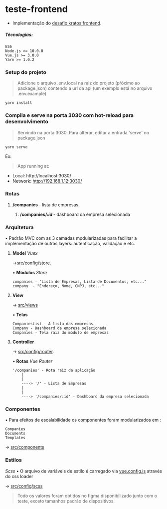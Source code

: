 # teste-frontend
* Implementação do [desafio kratos frontend](https://github.com/somoskratos/test-frontend "kratos frontend").

##### Técnologias:
```
ES6
Node.js >= 10.0.0
Vue.js >= 3.0.0 
Yarn >= 1.0.2
```
### Setup do projeto
> Adicione o arquivo .env.local na raiz do projeto (pŕóximo ao package.json) contendo a url da api (um exemplo está no arquivo .env.example)

``` 
yarn install
```

### Compila e serve na porta 3030 com hot-reload para desenvolvimento
> Servindo na porta 3030. Para alterar, editar a entrada 'serve' no package.json

```
yarn serve
```
Ex:
>App running at:
  - Local:   http://localhost:3030/
  - Network: http://192.168.1.12:3030/

### Rotas 
<ol>
<li><b>/companies </b> - lista de empresas</li>
	<ol>
	<li><b>/companies/<i>:id</i> </b> - dashboard da empresa selecionada</li>
	</ol>
</ol>

### Arquitetura
• Padrão MVC com as 3 camadas modularizadas para facilitar a implementação de outras layers: autenticação, validação e etc.

<html>
<ol>
<li> <b>Model</b> <i>Vuex</i>

->[src/config/store](https://github.com/Thrashattack/test-frontend/tree/teste-carlos-cunha/src/config/store "src/config/store").

• <b>Módulos</b> <i>Store</i>

``` 
companies - "Lista de Empresas, Lista de Documentos, etc..." 
company  - "Endereço, Nome, CNPJ, etc..." 
``` 

</li> 
<li> <b>View</b> 

-> [src/views](https://github.com/Thrashattack/test-frontend/tree/teste-carlos-cunha/src/views "src/views")

• <b>Telas</b>

```
CompaniesList - A lista das empresas
Company - Dashboard da empresa selecionada
Companies - Tela raiz do módulo de empresas
```

</li>
<li> <b>Controller</b>

-> [src/config/router](https://github.com/Thrashattack/test-frontend/tree/teste-carlos-cunha/src/config/router "src/config/router").

• <b>Rotas</b> <i>Vue Router</i>

```
'/companies' - Rota raiz da aplicação
	|
	|
	----> '/' - Lista de Empresas
	|
	|
	----> '/companies/:id' - Dashboard da empresa selecionada
```

</li>
</ol>

### Componentes

• Para efeitos de escalabilidade os componentes foram modularizados em :
```
Companies
Documents
Templates
```
-> [src/components](https://github.com/Thrashattack/test-frontend/tree/teste-carlos-cunha/src/components "src/components")

### Estilos 
<i>Scss</i>
• O arquivo de variáveis de estilo é carregado via [vue.config.js](https://github.com/Thrashattack/test-frontend/blob/teste-carlos-cunha/vue.config.js) através do css loader

-> [src/config/scss](https://github.com/Thrashattack/test-frontend/tree/teste-carlos-cunha/src/config/scss "src/config/scss")

> Todo os valores foram obtidos no figma disponibilizado junto com o teste, exceto tamanhos padrão de dispositivos.


[kratosfrontend]: https://github.com/somoskratos/test-frontend "kratos frontend"
[src/config/store]: https://github.com/Thrashattack/test-frontend/tree/teste-carlos-cunha/src/config/store "src/config/store"
[src/views]: https://github.com/Thrashattack/test-frontend/tree/teste-carlos-cunha/src/views "src/views"
[src/config/router]: https://github.com/Thrashattack/test-frontend/tree/teste-carlos-cunha/src/config/router "src/config/router"
[src/config/scss]: https://github.com/Thrashattack/test-frontend/tree/teste-carlos-cunha/src/config/scss "src/config/scss"
[vue.config.js]: https://github.com/Thrashattack/test-frontend/blob/teste-carlos-cunha/vue.config.js "vue.config.js"
